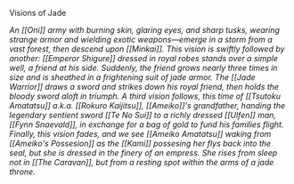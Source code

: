 Visions of Jade

*An [[Oni]] army with burning skin, glaring eyes, and sharp tusks, wearing strange armor and wielding exotic weapons—emerge in a storm from a vast forest, then descend upon [[Minkai]]. This vision is swiftly followed by another: [[Emperor Shigure]] dressed in royal robes stands over a simple well, a friend at his side. Suddenly, the friend grows nearly three times in size and is sheathed in a frightening suit of jade armor. The [[Jade Warrior]] draws a sword and strikes down his royal friend, then holds the bloody sword aloft in triumph. A third vision follows, this time of [[Tsutoku Amatatsu]] a.k.a. [[Rokuro Kaijitsu]], [[Ameiko]]'s grandfather, handing the legendary sentient sword [[Te No Sui]] to a richly dressed [[Ulfen]] man, [[Fynn Snaevald]], in exchange for a bag of gold to fund his families flight. Finally, this vision fades, and we see [[Ameiko Amatatsu]] waking from [[Ameiko's Possesion]] as the [[Kami]] possesing her flys back into the seal, but she is dressed in the finery of an empress. She rises from sleep not in [[The Caravan]], but from a resting spot within the arms of a jade throne.*

